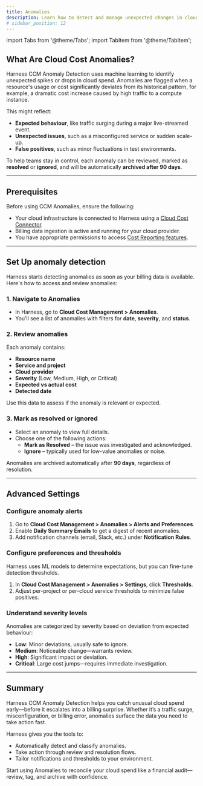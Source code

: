 ```yaml
---
title: Anomalies
description: Learn how to detect and manage unexpected changes in cloud spend using Harness CCM Anomaly Detection.
# sidebar_position: 12
---
```


import Tabs from '@theme/Tabs';
import TabItem from '@theme/TabItem';

## What Are Cloud Cost Anomalies?
Harness CCM Anomaly Detection uses machine learning to identify unexpected spikes or drops in cloud spend. Anomalies are flagged when a resource's usage or cost significantly deviates from its historical pattern, for example, a dramatic cost increase caused by high traffic to a compute instance.

This might reflect:
- **Expected behaviour**, like traffic surging during a major live-streamed event.
- **Unexpected issues**, such as a misconfigured service or sudden scale-up.
- **False positives**, such as minor fluctuations in test environments.

To help teams stay in control, each anomaly can be reviewed, marked as **resolved** or **ignored**, and will be automatically **archived after 90 days**.

---

## Prerequisites
Before using CCM Anomalies, ensure the following:

- Your cloud infrastructure is connected to Harness using a [Cloud Cost Connector](/docs/cloud-cost-management/get-started/).
- Billing data ingestion is active and running for your cloud provider.
- You have appropriate permissions to access [Cost Reporting features](/docs/cloud-cost-management/use-ccm-cost-reporting/ccm-perspectives/create-cost-perspectives).

---

## Set Up anomaly detection
Harness starts detecting anomalies as soon as your billing data is available. Here's how to access and review anomalies:
<Tabs>
<TabItem value="Interactive Guide" label="Interactive Guide">
<DocVideo src="https://app.tango.us/app/embed/492131d4-a5ea-45e2-bf96-654db9ddf2f1?skipCover=false&defaultListView=false&skipBranding=false&makeViewOnly=true&hideAuthorAndDetails=true" title="Anomaly Detection in Harness CCM" />
</TabItem>
<TabItem value="Step-by-Step" label="Step-by-Step">
### 1. Navigate to Anomalies
- In Harness, go to **Cloud Cost Management > Anomalies**.
- You’ll see a list of anomalies with filters for **date**, **severity**, and **status**.

### 2. Review anomalies
Each anomaly contains:
- **Resource name**
- **Service and project**
- **Cloud provider**
- **Severity** (Low, Medium, High, or Critical)
- **Expected vs actual cost**
- **Detected date**

Use this data to assess if the anomaly is relevant or expected.

### 3. Mark as resolved or ignored
- Select an anomaly to view full details.
- Choose one of the following actions:
  - **Mark as Resolved** – the issue was investigated and acknowledged.
  - **Ignore** – typically used for low-value anomalies or noise.
  
Anomalies are archived automatically after **90 days**, regardless of resolution.
</TabItem>
</Tabs>

---

## Advanced Settings
<Tabs groupId="anomaly-settings">
<TabItem value="alerts" label="Alerts">

### Configure anomaly alerts
1. Go to **Cloud Cost Management > Anomalies > Alerts and Preferences**.
2. Enable **Daily Summary Emails** to get a digest of recent anomalies.
3. Add notification channels (email, Slack, etc.) under **Notification Rules**.

<DocVideo src="https://app.tango.us/app/embed/3536272f-5e99-4280-a983-81f710de4199?skipCover=false&defaultListView=false&skipBranding=false&makeViewOnly=true&hideAuthorAndDetails=true" title="Anomaly Alerts in Harness CCM" />

</TabItem>
<TabItem value="preferences" label="Preferences">

### Configure preferences and thresholds
Harness uses ML models to determine expectations, but you can fine-tune detection thresholds.

1. In **Cloud Cost Management > Anomalies > Settings**, click **Thresholds**.
2. Adjust per-project or per-cloud service thresholds to minimize false positives.

<DocVideo src="https://app.tango.us/app/embed/1ccb1269-f454-40cc-876e-cb4ab0301896?skipCover=false&defaultListView=false&skipBranding=false&makeViewOnly=true&hideAuthorAndDetails=true" title="Anomaly Preferences in Harness CCM" />

</TabItem>
<TabItem value="severity" label="Severity Levels">

### Understand severity levels
Anomalies are categorized by severity based on deviation from expected behaviour:
- **Low**: Minor deviations, usually safe to ignore.
- **Medium**: Noticeable change—warrants review.
- **High**: Significant impact or deviation.
- **Critical**: Large cost jumps—requires immediate investigation.
</TabItem>
</Tabs>

---

## Summary
Harness CCM Anomaly Detection helps you catch unusual cloud spend early—before it escalates into a billing surprise. Whether it’s a traffic surge, misconfiguration, or billing error, anomalies surface the data you need to take action fast.

Harness gives you the tools to:
- Automatically detect and classify anomalies.
- Take action through review and resolution flows.
- Tailor notifications and thresholds to your environment.

Start using Anomalies to reconcile your cloud spend like a financial audit—review, tag, and archive with confidence.